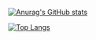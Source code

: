[![Anurag's GitHub stats](https://github-readme-stats.vercel.app/api?username=Retsuki&count_private=true&show_icons=true&theme=great-gatsby)](https://github.com/anuraghazra/github-readme-stats)

[![Top Langs](https://github-readme-stats.vercel.app/api/top-langs/?username=Retsuki&show_icons=true&theme=great-gatsby)](https://github.com/anuraghazra/github-readme-stats)
